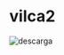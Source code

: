# vilca2

![descarga](https://github.com/user-attachments/assets/4530551a-1a77-4b45-b159-188932f6e68d)
